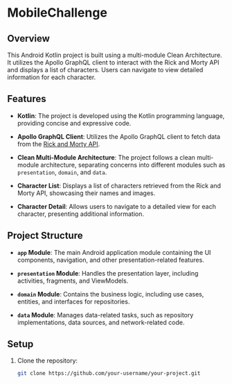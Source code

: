 # MobileChallenge

## Overview

This Android Kotlin project is built using a multi-module Clean Architecture. It utilizes the Apollo GraphQL client to interact with the Rick and Morty API and displays a list of characters. Users can navigate to view detailed information for each character.

## Features

- **Kotlin**: The project is developed using the Kotlin programming language, providing concise and expressive code.
  
- **Apollo GraphQL Client**: Utilizes the Apollo GraphQL client to fetch data from the [Rick and Morty API](https://rickandmortyapi.com/).

- **Clean Multi-Module Architecture**: The project follows a clean multi-module architecture, separating concerns into different modules such as `presentation`, `domain`, and `data`.

- **Character List**: Displays a list of characters retrieved from the Rick and Morty API, showcasing their names and images.

- **Character Detail**: Allows users to navigate to a detailed view for each character, presenting additional information.

## Project Structure

- **`app` Module**: The main Android application module containing the UI components, navigation, and other presentation-related features.

- **`presentation` Module**: Handles the presentation layer, including activities, fragments, and ViewModels.

- **`domain` Module**: Contains the business logic, including use cases, entities, and interfaces for repositories.

- **`data` Module**: Manages data-related tasks, such as repository implementations, data sources, and network-related code.

## Setup

1. Clone the repository:

   ```bash
   git clone https://github.com/your-username/your-project.git
